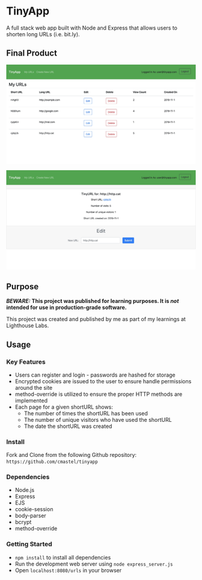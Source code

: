 # TinyApp

A full stack web app built with Node and Express that allows users to shorten long URLs (i.e. bit.ly).

## Final Product

![urls screenshot](/images/urls.jpeg)

![show screenshot](/images/show.jpeg)

## Purpose

**_BEWARE:_ This project was published for learning purposes. It is _not_ intended for use in production-grade software.**

This project was created and published by me as part of my learnings at Lighthouse Labs. 

## Usage

### Key Features

* Users can register and login - passwords are hashed for storage
* Encrypted cookies are issued to the user to ensure handle permissions around the site
* method-override is utilized to ensure the proper HTTP methods are implemented
* Each page for a given shortURL shows:
  * The number of times the shortURL has been used
  * The number of unique visitors who have used the shortURL
  * The date the shortURL was created

### Install

Fork and Clone from the following Github repository:
`https://github.com/cmastel/tinyapp`

### Dependencies

* Node.js
* Express
* EJS
* cookie-session
* body-parser
* bcrypt
* method-override

### Getting Started

* `npm install` to install all dependencies
* Run the development web server using `node express_server.js`
* Open `localhost:8080/urls` in your browser


